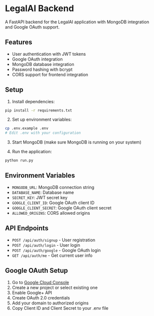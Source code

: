 # LegalAI Backend

A FastAPI backend for the LegalAI application with MongoDB integration and Google OAuth support.

## Features

- User authentication with JWT tokens
- Google OAuth integration
- MongoDB database integration
- Password hashing with bcrypt
- CORS support for frontend integration

## Setup

1. Install dependencies:
```bash
pip install -r requirements.txt
```

2. Set up environment variables:
```bash
cp .env.example .env
# Edit .env with your configuration
```

3. Start MongoDB (make sure MongoDB is running on your system)

4. Run the application:
```bash
python run.py
```

## Environment Variables

- `MONGODB_URL`: MongoDB connection string
- `DATABASE_NAME`: Database name
- `SECRET_KEY`: JWT secret key
- `GOOGLE_CLIENT_ID`: Google OAuth client ID
- `GOOGLE_CLIENT_SECRET`: Google OAuth client secret
- `ALLOWED_ORIGINS`: CORS allowed origins

## API Endpoints

- `POST /api/auth/signup` - User registration
- `POST /api/auth/login` - User login
- `POST /api/auth/google` - Google OAuth login
- `GET /api/auth/me` - Get current user info

## Google OAuth Setup

1. Go to [Google Cloud Console](https://console.cloud.google.com/)
2. Create a new project or select existing one
3. Enable Google+ API
4. Create OAuth 2.0 credentials
5. Add your domain to authorized origins
6. Copy Client ID and Client Secret to your .env file
